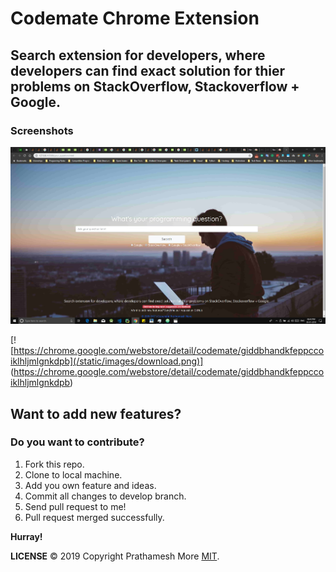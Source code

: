 # **Codemate** Chrome Extension
## Search extension for developers, where developers can find exact solution for thier problems on StackOverflow, Stackoverflow + Google.

### Screenshots

![Running on my browser](/screenshots/codemate.jpg "Screenshot")

[![https://chrome.google.com/webstore/detail/codemate/giddbhandkfeppccoiklhljmlgnkdpb](/static/images/download.png)] (https://chrome.google.com/webstore/detail/codemate/giddbhandkfeppccoiklhljmlgnkdpb)


## Want to add new features?

### **Do you want to contribute?**
  1. Fork this repo.
  2. Clone to local machine.
  3. Add you own feature and ideas.
  4. Commit all changes to develop branch.
  5. Send pull request to me!
  6. Pull request merged successfully.
  
  **Hurray!**

  **LICENSE**
  © 2019 Copyright Prathamesh More  [MIT](https://github.com/pprathameshmore/Codemate-Chrome-Extension/blob/master/LICENSE).


